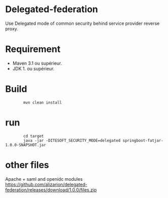 # Delegated-federation

Use Delegated mode of common security behind service provider reverse proxy.

# Requirement 
* Maven 3.1 ou supérieur.    
* JDK 1. ou supérieur. 

# Build
 
            mvn clean install
            
# run 

            cd target 
            java -jar -DITESOFT_SECURITY_MODE=delegated springboot-fatjar-1.0.0-SNAPSHOT.jar
           
# other files

Apache + saml and openidc modules 
https://github.com/alizarion/delegated-federation/releases/download/1.0.0/files.zip